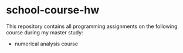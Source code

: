 # school-course-hw

This repository contains all programming assignments on the following course during my master study:
- numerical analysis course

